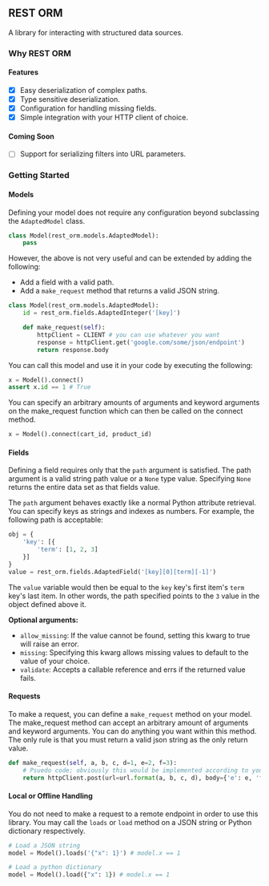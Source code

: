 ## REST ORM
A library for interacting with structured data sources.

### Why REST ORM

#### Features
- [x] Easy deserialization of complex paths.
- [x] Type sensitive deserialization.
- [x] Configuration for handling missing fields.
- [x] Simple integration with your HTTP client of choice.

#### Coming Soon
- [ ] Support for serializing filters into URL parameters.

### Getting Started

#### Models
Defining your model does not require any configuration beyond subclassing the `AdaptedModel` class.

```python
class Model(rest_orm.models.AdaptedModel):
    pass
```

However, the above is not very useful and can be extended by adding the following:
* Add a field with a valid path.
* Add a `make_request` method that returns a valid JSON string.

```python
class Model(rest_orm.models.AdaptedModel):
    id = rest_orm.fields.AdaptedInteger('[key]')

    def make_request(self):
        httpClient = CLIENT # you can use whatever you want
        response = httpClient.get('google.com/some/json/endpoint')
        return response.body
```

You can call this model and use it in your code by executing the following:

```python
x = Model().connect()
assert x.id == 1 # True
```

You can specify an arbitrary amounts of arguments and keyword arguments on the make_request function which can then be called on the connect method.

```python
x = Model().connect(cart_id, product_id)
```

#### Fields
Defining a field requires only that the `path` argument is satisfied.  The path argument is a valid string path value or a `None` type value.  Specifying `None` returns the entire data set as that fields value.

The `path` argument behaves exactly like a normal Python attribute retrieval.  You can specify keys as strings and indexes as numbers.  For example, the following path is acceptable:

```python
obj = {
    'key': [{
        'term': [1, 2, 3]
    }]
}
value = rest_orm.fields.AdaptedField('[key][0][term][-1]')
```

The `value` variable would then be equal to the `key` key's first item's `term` key's last item.  In other words, the path specified points to the `3` value in the object defined above it.

**Optional arguments:**
* `allow_missing`: If the value cannot be found, setting this kwarg to true will raise an error.
* `missing`: Specifying this kwarg allows missing values to default to the value of your choice.
* `validate`: Accepts a callable reference and errs if the returned value fails.


#### Requests
To make a request, you can define a `make_request` method on your model.  The make_request method can accept an arbitrary amount of arguments and keyword arguments.  You can do anything you want within this method.  The only rule is that you must return a valid json string as the only return value.

```python
def make_request(self, a, b, c, d=1, e=2, f=3):
    # Psuedo code; obviously this would be implemented according to your requirements.
    return httpClient.post(url=url.format(a, b, c, d), body={'e': e, 'f': f})
```

#### Local or Offline Handling
You do not need to make a request to a remote endpoint in order to use this library.  You may call the `loads` or `load` method on a JSON string or Python dictionary respectively.

```python
# Load a JSON string
model = Model().loads('{"x": 1}') # model.x == 1

# Load a python dictionary
model = Model().load({"x": 1}) # model.x == 1
```
